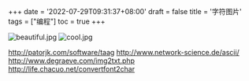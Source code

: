 +++
date = '2022-07-29T09:31:37+08:00'
draft = false
title = '字符图片'
tags = ["编程"]
toc = true
+++

![beautiful.jpg](https://www.caoyang2002.top/usr/uploads/2023/10/958002088.jpg)
![cool.jpg](https://www.caoyang2002.top/usr/uploads/2023/10/1324992575.jpg)

http://patorjk.com/software/taag
http://www.network-science.de/ascii/
http://www.degraeve.com/img2txt.php
http://life.chacuo.net/convertfont2char
